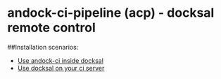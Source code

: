 # andock-ci-pipeline (acp) - docksal remote control


##Installation scenarios:

* [Use andock-ci inside docksal](getting-started/docksal.md)
* [Use docksal on your ci server](getting-started/ci.md)

